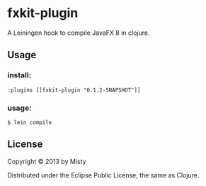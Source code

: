 # fxkit-plugin

A Leiningen hook to compile JavaFX 8 in clojure.

## Usage

### install:

	:plugins [[fxkit-plugin "0.1.2-SNAPSHOT"]]

### usage:

    $ lein compile

## License

Copyright © 2013 by Misty

Distributed under the Eclipse Public License, the same as Clojure.
